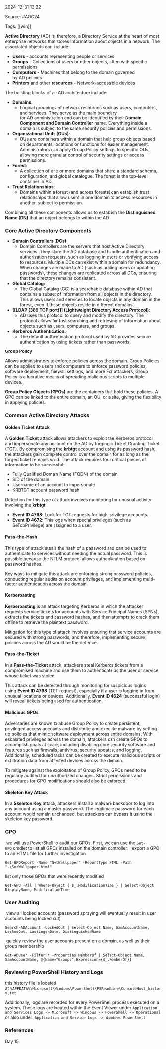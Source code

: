 
2024-12-31 13:22

Source: #AOC24 

Tags: [[win]] 

**Active Directory** (AD) is, therefore, a Directory Service at the heart of most enterprise networks that stores information about objects in a network. The associated objects can include:
- **Users** - accounts representing people or services
- **Groups** - Collections of users or other objects, often with specific permissions
- **Computers** - Machines that belong to the domain governed by AD policies
- **Printers** and other **resources** - Network-accessible devices

The building blocks of an AD architecture include:

- **Domains**:
	- Logical groupings of network resources such as users, computers, and services. They serve as the main boundary for AD administration and can be identified by their **Domain Component and Domain Controller** name. Everything inside a domain is subject to the same security policies and permissions.
- **Organizational Units (OUs)**: 
	- OUs are containers within a domain that help group objects based on departments, locations or functions for easier management. Administrators can apply Group Policy settings to specific OUs, allowing more granular control of security settings or access permissions.
- **Forest**: 
	- A collection of one or more domains that share a standard schema, configuration, and global catalogue. The forest is the top-level container in AD.
- **Trust Relationships**: 
	- Domains within a forest (and across forests) can establish trust relationships that allow users in one domain to access resources in another, subject to permission.

Combining all these components allows us to establish the **Distinguished Name (DN)** that an object belongs to within the AD
### Core Active Directory Components

- **Domain Controllers (DCs):**
	- Domain Controllers are the servers that host Active Directory services. They store the AD database and handle authentication and authorization requests, such as logging in users or verifying access to resources. Multiple DCs can exist within a domain for redundancy. When changes are made to AD (such as adding users or updating passwords), these changes are replicated across all DCs, ensuring that the directory remains consistent.
- **Global Catalog:** 
	- The Global Catalog (GC) is a searchable database within AD that contains a subset of information from all objects in the directory. This allows users and services to locate objects in any domain in the forest, even if those objects reside in different domains.
- **[[LDAP (389 TCP port)]] (Lightweight Directory Access Protocol):**
	- AD uses this protocol to query and modify the directory. The protocol allows for fast searching and retrieving of information about objects such as users, computers, and groups.
- **Kerberos Authentication:** 
	- The default authentication protocol used by AD provides secure authentication by using tickets rather than passwords.

**Group Policy**

Allows administrators to enforce policies across the domain. Group Policies can be applied to users and computers to enforce password policies, software deployment, firewall settings, and more For attackers, Group Policy is a lucrative means of spreading malicious scripts to multiple devices.

**Group Policy Objects (GPOs)** are the containers that hold these policies. A GPO can be linked to the entire domain, an OU, or a site, giving the flexibility in applying policies.
### Common Active Directory Attacks

#### Golden Ticket Attack

A **Golden Ticket** attack allows attackers to exploit the Kerberos protocol and impersonate any account on the AD by forging a Ticket Granting Ticket (TGT). By compromising the **krbtgt** account and using its password hash, the attackers gain complete control over the domain for as long as the forged ticket remains valid. The attack requires four critical pieces of information to be successful:

- Fully Qualified Domain Name (FQDN) of the domain
- SID of the domain
- Username of an account to impersonate
- KRBTGT account password hash

Detection for this type of attack involves monitoring for unusual activity involving the **krbtgt**

- **Event ID 4768**: Look for TGT requests for high-privilege accounts.
- **Event ID 4672**: This logs when special privileges (such as SeTcbPrivilege) are assigned to a user.
#### Pass-the-Hash

This type of attack steals the hash of a password and can be used to authenticate to services without needing the actual password. This is possible because the NTLM protocol allows authentication based on password hashes.

Key ways to mitigate this attack are enforcing strong password policies, conducting regular audits on account privileges, and implementing multi-factor authentication across the domain.
#### Kerberoasting

**Kerberoasting** is an attack targeting Kerberos in which the attacker requests service tickets for accounts with Service Principal Names (SPNs), extracts the tickets and password hashes, and then attempts to crack them offline to retrieve the plaintext password.

Mitigation for this type of attack involves ensuring that service accounts are secured with strong passwords, and therefore, implementing secure policies across the AD would be the defence.
#### Pass-the-Ticket

In a **Pass-the-Ticket** attack, attackers steal Kerberos tickets from a compromised machine and use them to authenticate as the user or service whose ticket was stolen.

This attack can be detected through monitoring for suspicious logins using **Event ID 4768** (TGT request), especially if a user is logging in from unusual locations or devices. Additionally, **Event ID 4624** (successful login) will reveal tickets being used for authentication.
#### Malicious GPOs

Adversaries are known to abuse Group Policy to create persistent, privileged access accounts and distribute and execute malware by setting up policies that mimic software deployment across entire domains. With escalated privileges across the domain, attackers can create GPOs to accomplish goals at scale, including disabling core security software and features such as firewalls, antivirus, security updates, and logging. Additionally, scheduled tasks can be created to execute malicious scripts or exfiltration data from affected devices across the domain.

To mitigate against the exploitation of Group Policy, GPOs need to be regularly audited for unauthorized changes. Strict permissions and procedures for GPO modifications should also be enforced.
#### Skeleton Key Attack

In a **Skeleton Key** attack, attackers install a malware backdoor to log into any account using a master password. The legitimate password for each account would remain unchanged, but attackers can bypass it using the skeleton key password.
### GPO

 we will use PowerShell to audit our GPOs. First, we can use the `Get-GPO` cmdlet to list all GPOs installed on the domain controller.
 
export a GPO to an HTML file for further investigation
```
Get-GPOReport -Name "SetWallpaper" -ReportType HTML -Path ".\SetWallpaper.html"
```

list only those GPOs that were recently modified
```
Get-GPO -All | Where-Object { $_.ModificationTime } | Select-Object DisplayName, ModificationTime
```
### User Auditing

 view all locked accounts (password spraying will eventually result in user accounts being locked out)
```
Search-ADAccount -LockedOut | Select-Object Name, SamAccountName, LockedOut, LastLogonDate, DistinguishedName
```

 quickly review the user accounts present on a domain, as well as their group membership
```
Get-ADUser -Filter * -Properties MemberOf | Select-Object Name, SamAccountName, @{Name="Groups";Expression={$_.MemberOf}}
```
### Reviewing PowerShell History and Logs

this history file is located at `%APPDATA%\Microsoft\Windows\PowerShell\PSReadLine\ConsoleHost_history.txt`

Additionally, logs are recorded for every PowerShell process executed on a system. These logs are located within the Event Viewer under
`Application and Services Logs -> Microsoft -> Windows -> PowerShell -> Operational`
or also under 
`Application and Service Logs -> Windows PowerShell`
### References
Day 15